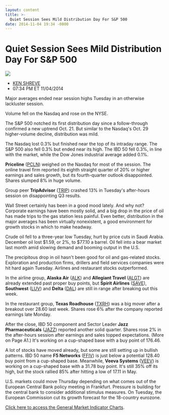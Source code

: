 ```yaml
---
layout: content
title: >-
  Quiet Session Sees Mild Distribution Day For S&P 500
date: 2014-11-04 19:34 -0800
---
```



Quiet Session Sees Mild Distribution Day For S&P 500
=====================================================


![](https://www.investors.com/wp-content/uploads/ibd-migrated-images/MPv_141105_635507127066485704.png)

* [KEN SHREVE](https://www.investors.com/author/shrevek/ "Posts by KEN SHREVE")
* 07:34 PM ET 11/04/2014




Major averages ended near session highs Tuesday in an otherwise lackluster session.

  

Volume fell on the Nasdaq and rose on the NYSE.

  

The S&P 500 notched its first distribution day since a follow-through confirmed a new uptrend Oct. 21. But similar to the Nasdaq's Oct. 29 higher-volume decline, distribution was mild.

  

The Nasdaq lost 0.3% but finished near the top of its intraday range. The S&P 500 also fell 0.3% but ended near its high. The IBD 50 fell 0.3%, in line with the market, while the Dow Jones industrial average added 0.1%.

  

**Priceline** ([PCLN](https://research.investors.com/quote.aspx?symbol=PCLN)) weighed on the Nasdaq for most of the session. The online travel firm reported its eighth straight quarter of 20% or higher earnings and sales growth, but its fourth-quarter outlook disappointed. Shares slumped 8% in huge volume.

  

Group peer **TripAdvisor** ([TRIP](https://research.investors.com/quote.aspx?symbol=TRIP)) crashed 13% in Tuesday's after-hours session on disappointing Q3 results.

  

Wall Street certainly has been in a good mood lately. And why not? Corporate earnings have been mostly solid, and a big drop in the price of oil has made trips to the gas station less painful. Even better, distribution in the major averages has been virtually nonexistent, a good environment for growth stocks in which to make headway.

  

Crude oil fell to a three-year low Tuesday, hurt by price cuts in Saudi Arabia. December oil lost $1.59, or 2%, to $77.10 a barrel. Oil fell into a bear market last month amid slowing demand and booming output in the U.S.

  

The precipitous drop in oil hasn't been good for oil and gas-related stocks. Exploration and production firms, drillers and field services companies were hit hard again Tuesday. Airlines and restaurant stocks outperformed.

  

In the airline group, **Alaska Air** ([ALK](https://research.investors.com/quote.aspx?symbol=ALK)) and **Allegiant Travel** ([ALGT](https://research.investors.com/quote.aspx?symbol=ALGT)) are already extended past proper buy points, but **Spirit Airlines** ([SAVE](https://research.investors.com/quote.aspx?symbol=SAVE)), **Southwest** ([LUV](https://research.investors.com/quote.aspx?symbol=LUV)) and **Delta** ([DAL](https://research.investors.com/quote.aspx?symbol=DAL)) are still in range after breaking out this week.

  

In the restaurant group, **Texas Roadhouse** ([TXRH](https://research.investors.com/quote.aspx?symbol=TXRH)) was a big mover after a breakout over 28.60 last week. Shares rose 6% after the company reported earnings late Monday.

  

After the close, IBD 50 component and Sector Leader **Jazz Pharmaceuticals** ([JAZZ](https://research.investors.com/quote.aspx?symbol=JAZZ)) reported another solid quarter. Shares rose 2% in the after-hours session after earnings and sales topped expectations. (More on Page A1.) It's working on a cup-shaped base with a buy point of 176.46.

  

A lot of stocks have moved already, but some are still setting up in bullish patterns. IBD 50 name **F5 Networks** ([FFIV](https://research.investors.com/quote.aspx?symbol=FFIV)) is just below a potential 128.40 buy point from a cup-shaped base. Meanwhile, **Veeva Systems** ([VEEV](https://research.investors.com/quote.aspx?symbol=VEEV)) is working on a cup-shaped base with a 31.78 buy point. It's still 35% off its high, but the stock rallied 85% after hitting a low of 17.11 in May.

  

U.S. markets could move Thursday depending on what comes out of the European Central Bank policy meeting in Frankfurt. Pressure is building for the central bank to consider additional stimulus measures. On Tuesday, the European Commission cut its growth forecast for the 18-country eurozone.

  

[Click here to access the General Market Indicator Charts](https://www.investors.com/pdf/GMI_110514.pdf).




